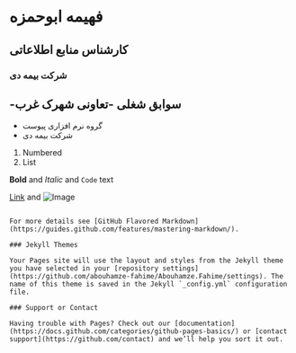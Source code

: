 
# فهیمه ابوحمزه
## کارشناس منابع اطلاعاتی
### شرکت بیمه دی

-سوابق شغلی
-تعاونی شهرک غرب
-
 
- گروه نرم افزاری پیوست
- شرکت بیمه دی 

1. Numbered
2. List

**Bold** and _Italic_ and `Code` text

[Link](url) and ![Image](src)
```

For more details see [GitHub Flavored Markdown](https://guides.github.com/features/mastering-markdown/).

### Jekyll Themes

Your Pages site will use the layout and styles from the Jekyll theme you have selected in your [repository settings](https://github.com/abouhamze-fahime/Abouhamze.Fahime/settings). The name of this theme is saved in the Jekyll `_config.yml` configuration file.

### Support or Contact

Having trouble with Pages? Check out our [documentation](https://docs.github.com/categories/github-pages-basics/) or [contact support](https://github.com/contact) and we’ll help you sort it out.
